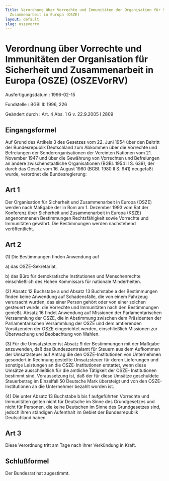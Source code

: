 ```yaml
---
Title: Verordnung über Vorrechte und Immunitäten der Organisation für Sicherheit und
  Zusammenarbeit in Europa (OSZE)
layout: default
slug: oszevorrv
---
```


# Verordnung über Vorrechte und Immunitäten der Organisation für Sicherheit und Zusammenarbeit in Europa (OSZE) (OSZEVorRV)

Ausfertigungsdatum
:   1996-02-15

Fundstelle
:   BGBl II: 1996, 226

Geändert durch
:   Art. 4 Abs. 1 G v. 22.9.2005 I 2809


## Eingangsformel

Auf Grund des Artikels 3 des Gesetzes vom 22. Juni 1954 über den
Beitritt der Bundesrepublik Deutschland zum Abkommen über die
Vorrechte und Befreiungen der Sonderorganisationen der Vereinten
Nationen vom 21. November 1947 und über die Gewährung von Vorrechten
und Befreiungen an andere zwischenstaatliche Organisationen (BGBl.
1954 II S. 639), der durch das Gesetz vom 16. August 1980 (BGBl. 1980
II S. 941) neugefaßt wurde, verordnet die Bundesregierung:


## Art 1

Der Organisation für Sicherheit und Zusammenarbeit in Europa (OSZE)
werden nach Maßgabe der in Rom am 1. Dezember 1993 vom Rat der
Konferenz über Sicherheit und Zusammenarbeit in Europa (KSZE)
angenommenen Bestimmungen Rechtsfähigkeit sowie Vorrechte und
Immunitäten gewährt. Die Bestimmungen werden nachstehend
veröffentlicht.


## Art 2

(1) Die Bestimmungen finden Anwendung auf

a)  das OSZE-Sekretariat,


b)  das Büro für demokratische Institutionen und Menschenrechte
    einschließlich des Hohen Kommissars für nationale Minderheiten.




(2) Absatz 12 Buchstabe a und Absatz 13 Buchstabe a der Bestimmungen
finden keine Anwendung auf Schadensfälle, die von einem Fahrzeug
verursacht wurden, das einer Person gehört oder von einer solchen
gesteuert wurde, die Vorrechte und Immunitäten nach den Bestimmungen
genießt.
Absatz 16 findet Anwendung auf Missionen der Parlamentarischen
Versammlung der OSZE, die in Abstimmung zwischen dem Präsidenten der
Parlamentarischen Versammlung der OSZE und dem amtierenden
Vorsitzenden der OSZE eingerichtet werden, einschließlich Missionen
zur Überwachung und Beobachtung von Wahlen.

(3) Für die Umsatzsteuer ist Absatz 9 der Bestimmungen mit der Maßgabe
anzuwenden, daß das Bundeszentralamt für Steuern aus dem Aufkommen der
Umsatzsteuer auf Antrag die den OSZE-Institutionen von Unternehmen
gesondert in Rechnung gestellte Umsatzsteuer für deren Lieferungen und
sonstige Leistungen an die OSZE-Institutionen erstattet, wenn diese
Umsätze ausschließlich für die amtliche Tätigkeit der OSZE-
Institutionen bestimmt sind. Voraussetzung ist, daß der für diese
Umsätze geschuldete Steuerbetrag im Einzelfall 50 Deutsche Mark
übersteigt und von den OSZE-Institutionen an die Unternehmer bezahlt
worden ist.

(4) Die unter Absatz 13 Buchstabe b bis f aufgeführten Vorrechte und
Immunitäten gelten nicht für Deutsche im Sinne des Grundgesetzes und
nicht für Personen, die keine Deutschen im Sinne des Grundgesetzes
sind, jedoch ihren ständigen Aufenthalt im Gebiet der Bundesrepublik
Deutschland haben.


## Art 3

Diese Verordnung tritt am Tage nach ihrer Verkündung in Kraft.


## Schlußformel

Der Bundesrat hat zugestimmt.

